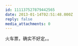 ```yaml
---
id: 111137527879442565
date: 2013-01-14T02:51:48.000Z
reply: false
media_attachments: 0
---
```


火车票，确实不好定。。

